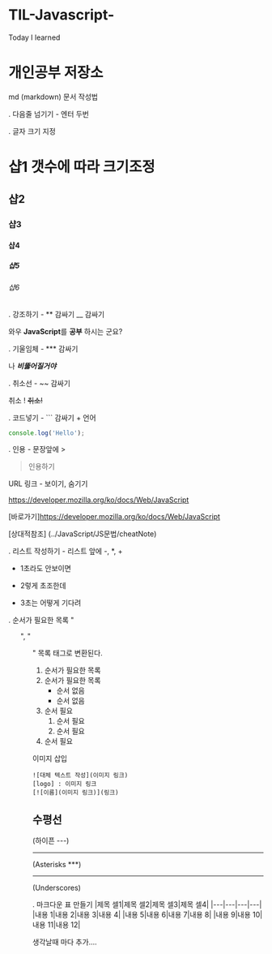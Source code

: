 # TIL-Javascript-
Today I learned


# 개인공부 저장소


md (markdown) 문서 작성법

. 다음줄 넘기기 - 엔터 두번

. 글자 크기 지정

# 샵1 갯수에 따라 크기조정
## 샵2 
### 샵3
#### 샵4
##### 샵5
###### 샵6

. 강조하기 - ** 감싸기  __ 감싸기

와우 **JavaScript**를 __공부__ 하시는 군요?

. 기울임체 - *** 감싸기

나 ***비뚫어질거야*** 

. 취소선 - ~~ 감싸기

취소 ! ~~취소!~~

. 코드넣기 -  ``` 감싸기 + 언어

```javascript
console.log('Hello');
```

. 인용 - 문장앞에 >

> 인용하기

URL 링크 - 보이기, 숨기기

https://developer.mozilla.org/ko/docs/Web/JavaScript

[바로가기]https://developer.mozilla.org/ko/docs/Web/JavaScript

[상대적참조] (../JavaScript/JS문법/cheatNote)

. 리스트 작성하기 -  리스트 앞에 -, *, +

- 1초라도 안보이면
* 2렇게 초조한데
+ 3초는 어떻게 기다려

. 순서가 필요한 목록 "<ol>", "<ul>" 목록 태그로 변환된다.

1. 순서가 필요한 목록
1. 순서가 필요한 목록
    - 순서 없음
    - 순서 없음
1. 순서 필요
    1. 순서 필요
    1. 순서 필요
1. 순서 필요

이미지 삽입
```
![대체 텍스트 작성](이미지 링크)
[logo] : 이미지 링크
[![이름](이미지 링크)](링크)
```

수평선
---
(하이픈 ---)

***
(Asterisks ***)

___
(Underscores)

. 마크다운 표 만들기
|제목 셀1|제목 셀2|제목 셀3|제목 셀4|
|---|---|---|---|
|내용 1|내용 2|내용 3|내용 4|
|내용 5|내용 6|내용 7|내용 8|
|내용 9|내용 10|내용 11|내용 12|






생각날때 마다 추가....